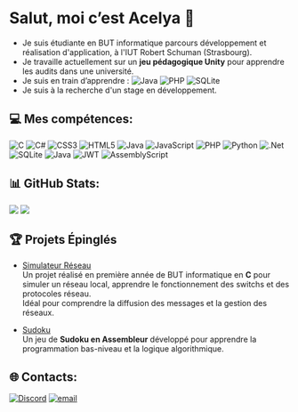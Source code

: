 # Salut, moi c’est Acelya 👋

- Je suis étudiante en BUT informatique parcours développement et réalisation d'application, à l'IUT Robert Schuman (Strasbourg).  
- Je travaille actuellement sur un **jeu pédagogique Unity** pour apprendre les audits dans une université.
- Je suis en train d’apprendre :
    ![Java](https://img.shields.io/badge/java-%23ED8B00.svg?style=flat&logo=openjdk&logoColor=white)
    ![PHP](https://img.shields.io/badge/php-%23777BB4.svg?style=flat&logo=php&logoColor=white)
    ![SQLite](https://img.shields.io/badge/sqlite-%2307405e.svg?style=flat&logo=sqlite&logoColor=white)
- Je suis à la recherche d'un stage en développement.

## 💻 Mes compétences:
![C](https://img.shields.io/badge/c-%2300599C.svg?style=flat&logo=c&logoColor=white) ![C#](https://img.shields.io/badge/c%23-%23239120.svg?style=flat&logo=csharp&logoColor=white) ![CSS3](https://img.shields.io/badge/css3-%231572B6.svg?style=flat&logo=css3&logoColor=white) ![HTML5](https://img.shields.io/badge/html5-%23E34F26.svg?style=flat&logo=html5&logoColor=white) ![Java](https://img.shields.io/badge/java-%23ED8B00.svg?style=flat&logo=openjdk&logoColor=white) ![JavaScript](https://img.shields.io/badge/javascript-%23323330.svg?style=flat&logo=javascript&logoColor=%23F7DF1E) ![PHP](https://img.shields.io/badge/php-%23777BB4.svg?style=flat&logo=php&logoColor=white) ![Python](https://img.shields.io/badge/python-3670A0?style=flat&logo=python&logoColor=ffdd54) ![.Net](https://img.shields.io/badge/.NET-5C2D91?style=flat&logo=.net&logoColor=white) ![SQLite](https://img.shields.io/badge/sqlite-%2307405e.svg?style=flat&logo=sqlite&logoColor=white) ![Java](https://img.shields.io/badge/java-%23ED8B00.svg?style=flat&logo=openjdk&logoColor=white) ![JWT](https://img.shields.io/badge/JWT-black?style=flat&logo=JSON%20web%20tokens) ![AssemblyScript](https://img.shields.io/badge/assembly%20script-%23000000.svg?style=flat&logo=assemblyscript&logoColor=white)

## 📊 GitHub Stats:
![](https://github-readme-stats.vercel.app/api?username=Acelyamhrr&theme=dark&hide_border=false&include_all_commits=false&count_private=false)   ![](https://github-readme-stats.vercel.app/api/top-langs/?username=Acelyamhrr&theme=dark&hide_border=false&include_all_commits=false&count_private=false&layout=compact)

## 🏆 Projets Épinglés

- [Simulateur Réseau](https://github.com/Acelyamhrr/simulateur-reseau)  
  Un projet réalisé en première année de BUT informatique en **C** pour simuler un réseau local, apprendre le fonctionnement des switchs et des protocoles réseau.  
  Idéal pour comprendre la diffusion des messages et la gestion des réseaux.

- [Sudoku](https://github.com/Acelyamhrr/sudoku)  
  Un jeu de **Sudoku en Assembleur** développé pour apprendre la programmation bas-niveau et la logique algorithmique.

## 🌐 Contacts:
[![Discord](https://img.shields.io/badge/Discord-%237289DA.svg?logo=discord&logoColor=white)](https://discord.gg/sheenmue) 
[![email](https://img.shields.io/badge/Email-D14836?logo=gmail&logoColor=white)](mailto:acelya.mhrr@gmail.com) 
  
<!-- created with GPRM ( https://gprm.itsvg.in ) -->

